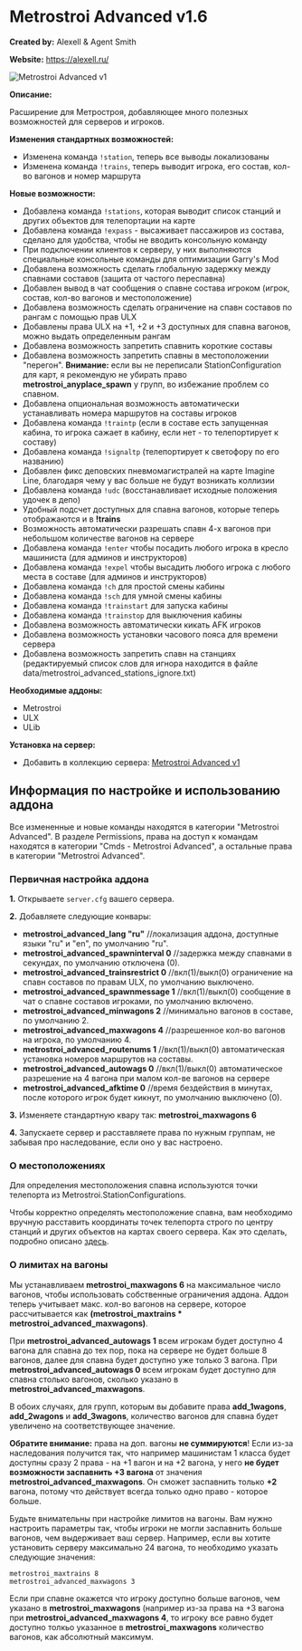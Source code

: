 # Metrostroi Advanced v1.6

**Created by:** Alexell & Agent Smith

**Website:** https://alexell.ru/
 
![Metrostroi Advanced v1](http://mss.community/images/metrostroi_advanced.jpg)

**Описание:**

Расширение для Метростроя, добавляющее много полезных возможностей для серверов и игроков.

**Изменения стандартных возможностей:**
* Изменена команда `!station`, теперь все выводы локализованы
* Изменена команда `!trains`, теперь выводит игрока, его состав, кол-во вагонов и номер маршрута

**Новые возможности:**
* Добавлена команда `!stations`, которая выводит список станций и других объектов для телепортации на карте
* Добавлена команда `!expass` - высаживает пассажиров из состава, сделано для удобства, чтобы не вводить консольную команду
* При подключении клиентов к серверу, у них выполняются специальные консольные команды для оптимизации Garry's Mod
* Добавлена возможность сделать глобальную задержку между спавнами составов (защита от частого переспавна)
* Добавлен вывод в чат сообщения о спавне состава игроком (игрок, состав, кол-во вагонов и местоположение)
* Добавлена возможность сделать ограничение на спавн составов по рангам с помощью прав ULX
* Добавлены права ULX на +1, +2 и +3 доступных для спавна вагонов, можно выдать определенным рангам
* Добавлена возможность запретить спавнить короткие составы
* Добавлена возможность запретить спавны в местоположении "перегон". **Внимание:** если вы не переписали StationConfiguration для карт, я рекомендую не убирать право **metrostroi_anyplace_spawn** у групп, во избежание проблем со спавном.
* Добавлена опциональная возможность автоматически устанавливать номера маршрутов на составы игроков
* Добавлена команда `!traintp` (если в составе есть запущенная кабина, то игрока сажает в кабину, если нет - то телепортирует к составу)
* Добавлена команда `!signaltp` (телепортирует к светофору по его названию)
* Добавлен фикс деповских пневмомагистралей на карте Imagine Line, благодаря чему у вас больше не будут возникать коллизии
* Добавлена команда `!udc` (восстанавливает исходные положения удочек в депо)
* Удобный подсчет доступных для спавна вагонов, которые теперь отображаются и в **!trains**
* Возможность автоматически разрешать спавн 4-х вагонов при небольшом количестве вагонов на сервере
* Добавлена команда `!enter` чтобы посадить любого игрока в кресло машиниста (для админов и инструкторов)
* Добавлена команда `!expel` чтобы высадить любого игрока с любого места в составе (для админов и инструкторов)
* Добавлена команда `!ch` для простой смены кабины
* Добавлена команда `!sch` для умной смены кабины
* Добавлена команда `!trainstart` для запуска кабины
* Добавлена команда `!trainstop` для выключения кабины
* Добавлена возможность автоматически кикать AFK игроков
* Добавлена возможность установки часового пояса для времени сервера
* Добавлена возможность запретить спавн на станциях (редактируемый список слов для игнора находится в файле data/metrostroi_advanced_stations_ignore.txt)

**Необходимые аддоны:**

* Metrostroi
* ULX
* ULib

**Установка на сервер:**
* Добавить в коллекцию сервера: [Metrostroi Advanced v1](https://steamcommunity.com/sharedfiles/filedetails/?id=1838480881)

## Информация по настройке и использованию аддона

Все измененные и новые команды находятся в категории "Metrostroi Advanced". В разделе Permissions, права на доступ к командам находятся в категории "Cmds - Metrostroi Advanced", а остальные права в категории "Metrostroi Advanced".

### Первичная настройка аддона

**1.** Открываете `server.cfg` вашего сервера.

**2.** Добавляете следующие конвары:
* **metrostroi_advanced_lang "ru"** //локализация аддона, доступные языки "ru" и "en", по умолчанию "ru".
* **metrostroi_advanced_spawninterval 0** //задержка между спавнами в секундах, по умолчанию отключена (0).
* **metrostroi_advanced_trainsrestrict 0** //вкл(1)/выкл(0) ограничение на спавн составов по правам ULX, по умолчанию выключено.
* **metrostroi_advanced_spawnmessage 1** //вкл(1)/выкл(0) сообщение в чат о спавне составов игроками, по умолчанию включено.
* **metrostroi_advanced_minwagons 2** //минимально вагонов в составе, по умолчанию 2.
* **metrostroi_advanced_maxwagons 4** //разрешенное кол-во вагонов на игрока, по умолчанию 4.
* **metrostroi_advanced_routenums 1** //вкл(1)/выкл(0) автоматическая установка номеров маршрутов на составы.
* **metrostroi_advanced_autowags 0** //вкл(1)/выкл(0) автоматическое разрешение на 4 вагона при малом кол-ве вагонов на сервере
* **metrostroi_advanced_afktime 0** //время бездействия в минутах, после которого игрок будет кикнут, по умолчанию выключено (0).

**3.** Изменяете стандартную квару так: **metrostroi_maxwagons 6**

**4.** Запускаете сервер и расставляете права по нужным группам, не забывая про наследование, если оно у вас настроено.

### О местоположениях
Для определения местоположения спавна используются точки телепорта из Metrostroi.StationConfigurations.

Чтобы корректно определять местоположение спавна, вам необходимо вручную расставить координаты точек телепорта строго по центру станций и других объектов на картах своего сервера.
Как это сделать, подробно описано [здесь](https://github.com/Alexell/metrostroi_scoreboard/blob/master/README.md#%D0%BA%D0%B0%D0%BA-%D1%81%D0%B4%D0%B5%D0%BB%D0%B0%D1%82%D1%8C-%D1%81%D0%BE%D0%B1%D1%81%D1%82%D0%B2%D0%B5%D0%BD%D0%BD%D1%8B%D0%B5-%D1%82%D0%BE%D1%87%D0%BA%D0%B8-%D1%82%D0%B5%D0%BB%D0%B5%D0%BF%D0%BE%D1%80%D1%82%D0%B0).

### О лимитах на вагоны
Мы устанавливаем **metrostroi_maxwagons 6** на максимальное число вагонов, чтобы использовать собственные ограничения аддона.
Аддон теперь учитывает макс. кол-во вагонов на сервере, которое рассчитывается как **(metrostroi_maxtrains * metrostroi_advanced_maxwagons)**.

При **metrostroi_advanced_autowags 1** всем игрокам будет доступно 4 вагона для спавна до тех пор, пока на сервере не будет больше 8 вагонов, далее для спавна будет доступно уже только 3 вагона.
При **metrostroi_advanced_autowags 0** всем игрокам  будет доступно для спавна столько вагонов, сколько указано в **metrostroi_advanced_maxwagons**.

В обоих случаях, для групп, которым вы добавите права **add_1wagons**, **add_2wagons** и **add_3wagons**, количество вагонов для спавна будет увеличено на соответствующее значение.

**Обратите внимание:** права на доп. вагоны **не суммируются**! Если из-за наследования получится так, что например машинистам 1 класса будет доступны сразу 2 права - на +1 вагон и на +2 вагона, у него **не будет возможности заспавнить +3 вагона** от значения **metrostroi_advanced_maxwagons**. Он сможет заспавнить только **+2** вагона, потому что действует всегда только одно право - которое больше.

Будьте внимательны при настройке лимитов на вагоны. Вам нужно настроить параметры так, чтобы игроки не могли заспавнить больше вагонов, чем выдерживает ваш сервер. Например, если вы хотите установить серверу максимально 24 вагона, то необходимо указать следующие значения:
```
metrostroi_maxtrains 8
metrostroi_advanced_maxwagons 3
```
Если при спавне окажется что игроку доступно больше вагонов, чем указано в **metrostroi_maxwagons** (например из-за права на +3 вагона при **metrostroi_advanced_maxwagons 4**, то игроку все равно будет доступно толкьо указанное в **metrostroi_maxwagons** количество вагонов, как абсолютный максимум.
